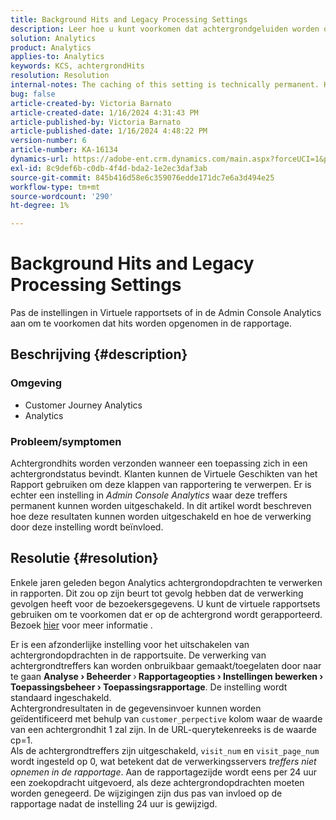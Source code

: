 ```yaml
---
title: Background Hits and Legacy Processing Settings
description: Leer hoe u kunt voorkomen dat achtergrondgeluiden worden opgenomen in Analytics-rapporten.
solution: Analytics
product: Analytics
applies-to: Analytics
keywords: KCS, achtergrondHits
resolution: Resolution
internal-notes: The caching of this setting is technically permanent. However, since we restart those services daily, we are practically manually busting that cache once very 24 hours. The setting caching behavior isn't really documented and is more just of an implementation detail. Therefore, be careful when sharing the information with customers.
bug: false
article-created-by: Victoria Barnato
article-created-date: 1/16/2024 4:31:43 PM
article-published-by: Victoria Barnato
article-published-date: 1/16/2024 4:48:22 PM
version-number: 6
article-number: KA-16134
dynamics-url: https://adobe-ent.crm.dynamics.com/main.aspx?forceUCI=1&pagetype=entityrecord&etn=knowledgearticle&id=27b5b9b5-8cb4-ee11-a569-6045bd006704
exl-id: 8c9def6b-c0db-4f4d-bda2-1e2ec3daf3ab
source-git-commit: 845b416d58e6c359076edde171dc7e6a3d494e25
workflow-type: tm+mt
source-wordcount: '290'
ht-degree: 1%

---
```


# Background Hits and Legacy Processing Settings


Pas de instellingen in Virtuele rapportsets of in de Admin Console Analytics aan om te voorkomen dat hits worden opgenomen in de rapportage.

## Beschrijving {#description}


### <b>Omgeving</b>

- Customer Journey Analytics
- Analytics




### <b>Probleem/symptomen</b>

Achtergrondhits worden verzonden wanneer een toepassing zich in een achtergrondstatus bevindt. Klanten kunnen de Virtuele Geschikten van het Rapport gebruiken om deze klappen van rapportering te verwerpen. Er is echter een instelling in *Admin Console Analytics* waar deze treffers permanent kunnen worden uitgeschakeld. In dit artikel wordt beschreven hoe deze resultaten kunnen worden uitgeschakeld en hoe de verwerking door deze instelling wordt beïnvloed.


## Resolutie {#resolution}


Enkele jaren geleden begon Analytics achtergrondopdrachten te verwerken in rapporten. Dit zou op zijn beurt tot gevolg hebben dat de verwerking gevolgen heeft voor de bezoekersgegevens. U kunt de virtuele rapportsets gebruiken om te voorkomen dat er op de achtergrond wordt gerapporteerd. Bezoek [hier](https://experienceleague.adobe.com/docs/analytics/components/virtual-report-suites/vrs-components.html?lang=en) voor meer informatie .

Er is een afzonderlijke instelling voor het uitschakelen van achtergrondopdrachten in de rapportsuite. De verwerking van achtergrondtreffers kan worden onbruikbaar gemaakt/toegelaten door naar te gaan <b>Analyse </b><b>›</b><b> Beheerder </b>›<b> Rapportageopties </b><b>›</b><b> Instellingen bewerken </b><b>›</b><b> Toepassingsbeheer </b><b>›</b><b> Toepassingsrapportage</b>. De instelling wordt standaard ingeschakeld.
<br>Achtergrondresultaten in de gegevensinvoer kunnen worden geïdentificeerd met behulp van `customer_perpective` kolom waar de waarde van een achtergrondhit 1 zal zijn. In de URL-querytekenreeks is de waarde cp=1.<br>
Als de achtergrondtreffers zijn uitgeschakeld, `visit_num` en `visit_page_num` wordt ingesteld op 0, wat betekent dat de verwerkingsservers *treffers niet opnemen in de rapportage*. Aan de rapportagezijde wordt eens per 24 uur een zoekopdracht uitgevoerd, als deze achtergrondopdrachten moeten worden genegeerd. De wijzigingen zijn dus pas van invloed op de rapportage nadat de instelling 24 uur is gewijzigd.
